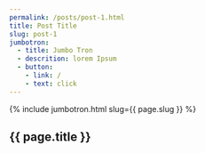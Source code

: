 ```yaml
---
permalink: /posts/post-1.html
title: Post Title
slug: post-1
jumbotron:
  - title: Jumbo Tron
  - descrition: lorem Ipsum
  - button:
    - link: /
    - text: click
---
```

{% include jumbotron.html slug={{ page.slug }} %}
<section class="sec-p-1">
  <div class="container">
    <h2> {{ page.title }} </h2>
  </div>
</section>
